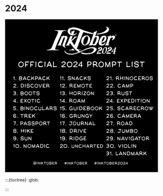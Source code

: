# 2024

![La liste officielle des mots 2024](/_static/2024promptlist.jpg)

:::{toctree} :glob:


:::
